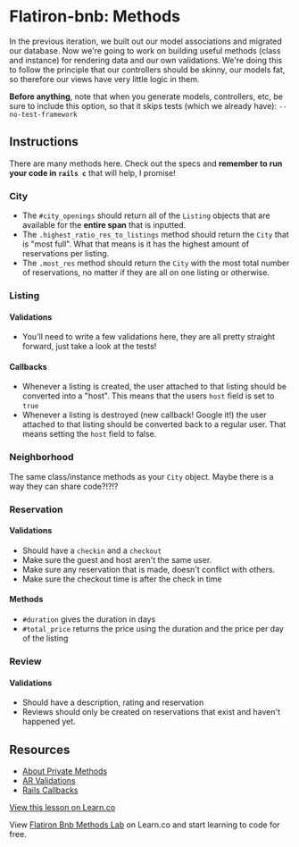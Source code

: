# Flatiron-bnb: Methods

In the previous iteration, we built out our model associations and migrated our database. Now we're going to work on building useful methods (class and instance) for rendering data and our own validations. We're doing this to follow the principle that our controllers should be skinny, our models fat, so therefore our views have very little logic in them.

**Before anything**, note that when you generate models, controllers, etc, be sure to include this option, so that it skips tests (which we already have): `--no-test-framework`

## Instructions

There are many methods here. Check out the specs and **remember to run your code in `rails c`** that will help, I promise!

### City

  * The `#city_openings` should return all of the `Listing` objects that are available for the **entire span** that is inputted. 
  * The `.highest_ratio_res_to_listings` method should return the `City` that is "most full". What that means is it has the highest amount of reservations per listing.
  * The `.most_res` method should return the `City` with the most total number of reservations, no matter if they are all on one listing or otherwise.

### Listing

#### Validations

  * You'll need to write a few validations here, they are all pretty straight forward, just take a look at the tests!

#### Callbacks

  * Whenever a listing is created, the user attached to that listing should be converted into a "host". This means that the users `host` field is set to `true`
  * Whenever a listing is destroyed (new callback! Google it!) the user attached to that listing should be converted back to a regular user. That means setting the `host` field to false.

### Neighborhood

The same class/instance methods as your `City` object. Maybe there is a way they can share code?!?!?

### Reservation

#### Validations

  * Should have a `checkin` and a `checkout`
  * Make sure the guest and host aren't the same user.
  * Make sure any reservation that is made, doesn't conflict with others.
  * Make sure the checkout time is after the check in time

#### Methods

  * `#duration` gives the duration in days
  * `#total_price` returns the price using the duration and the price per day of the listing

### Review

#### Validations

  * Should have a description, rating and reservation
  * Reviews should only be created on reservations that exist and haven't happened yet.

## Resources

* [About Private Methods](http://stackoverflow.com/a/4293330/2890716)
* [AR Validations](http://guides.rubyonrails.org/active_record_validations.html)
* [Rails Callbacks](http://api.rubyonrails.org/classes/ActiveRecord/Callbacks.html)

<a href='https://learn.co/lessons/flatiron-bnb-methods' data-visibility='hidden'>View this lesson on Learn.co</a>

<p data-visibility='hidden'>View <a href='https://learn.co/lessons/flatiron-bnb-methods'>Flatiron Bnb Methods Lab</a> on Learn.co and start learning to code for free.</p>
